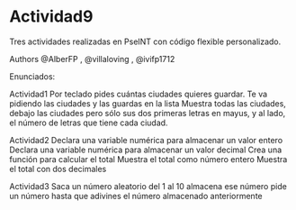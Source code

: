 # Actividad9

Tres actividades realizadas en PseINT con código flexible personalizado. 

Authors @AlberFP , @villaloving , @ivifp1712

Enunciados: 

Actividad1
Por teclado pides cuántas ciudades quieres guardar.
Te va pidiendo las ciudades y las guardas en la lista
Muestra todas las ciudades, debajo las ciudades pero sólo
sus dos primeras letras en mayus, y al lado, el número de 
letras que tiene cada ciudad.


Actividad2
Declara una variable numérica para almacenar un valor entero
Declara una variable numérica para almacenar un valor decimal
Crea una función para calcular el total
Muestra el total como número entero
Muestra el total con dos decimales


Actividad3
Saca un número aleatorio del 1 al 10
almacena ese número
pide un número hasta que adivines el número almacenado anteriormente
